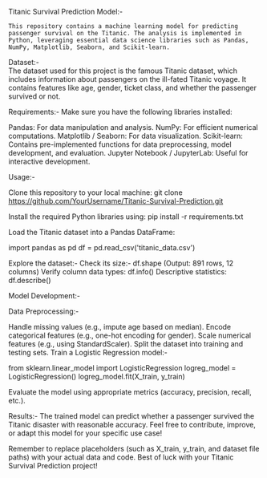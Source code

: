 Titanic Survival Prediction Model:-

    This repository contains a machine learning model for predicting passenger survival on the Titanic. The analysis is implemented in Python, leveraging essential data science libraries such as Pandas, NumPy, Matplotlib, Seaborn, and Scikit-learn.

Dataset:-  
    The dataset used for this project is the famous Titanic dataset, which includes information about passengers on the ill-fated Titanic voyage. It contains features like age, gender, ticket class, and whether the passenger survived or not.

Requirements:-
  Make sure you have the following libraries installed:

  Pandas: For data manipulation and analysis.
  NumPy: For efficient numerical computations.
  Matplotlib / Seaborn: For data visualization.
  Scikit-learn: Contains pre-implemented functions for data preprocessing, model development, and   evaluation.
  Jupyter Notebook / JupyterLab: Useful for interactive development.

Usage:-

Clone this repository to your local machine:
git clone https://github.com/YourUsername/Titanic-Survival-Prediction.git

Install the required Python libraries using:
pip install -r requirements.txt

Load the Titanic dataset into a Pandas DataFrame:

import pandas as pd
df = pd.read_csv('titanic_data.csv')

Explore the dataset:-
  Check its size:- df.shape (Output: 891 rows, 12 columns)
  Verify column data types: df.info()
  Descriptive statistics: df.describe()

Model Development:-

Data Preprocessing:-

Handle missing values (e.g., impute age based on median).
Encode categorical features (e.g., one-hot encoding for gender).
Scale numerical features (e.g., using StandardScaler).
Split the dataset into training and testing sets.
Train a Logistic Regression model:-

from sklearn.linear_model import LogisticRegression
logreg_model = LogisticRegression()
logreg_model.fit(X_train, y_train)

Evaluate the model using appropriate metrics (accuracy, precision, recall, etc.).

Results:-
  The trained model can predict whether a passenger survived the Titanic disaster with reasonable accuracy. Feel free to contribute, improve, or adapt this model for your specific use case!

Remember to replace placeholders (such as X_train, y_train, and dataset file paths) with your actual data and code. Best of luck with your Titanic Survival Prediction project!
